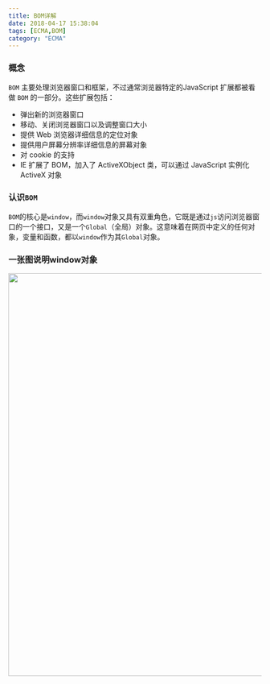 ```yaml
---
title: BOM详解
date: 2018-04-17 15:38:04
tags: [ECMA,BOM]
category: "ECMA"
---
```

### 概念
``BOM`` 主要处理浏览器窗口和框架，不过通常浏览器特定的JavaScript 扩展都被看做 ``BOM`` 的一部分。这些扩展包括：
- 弹出新的浏览器窗口
- 移动、关闭浏览器窗口以及调整窗口大小
- 提供 Web 浏览器详细信息的定位对象
- 提供用户屏幕分辨率详细信息的屏幕对象
- 对 cookie 的支持
- IE 扩展了 BOM，加入了 ActiveXObject 类，可以通过 JavaScript 实例化 ActiveX 对象

### 认识``BOM``
``BOM``的核心是``window``，而``window``对象又具有双重角色，它既是通过``js``访问浏览器窗口的一个接口，又是一个``Global``（全局）对象。这意味着在网页中定义的任何对象，变量和函数，都以``window``作为其``Global``对象。
### 一张图说明window对象
<img src="/static/img/window对象.svg" width="800" />